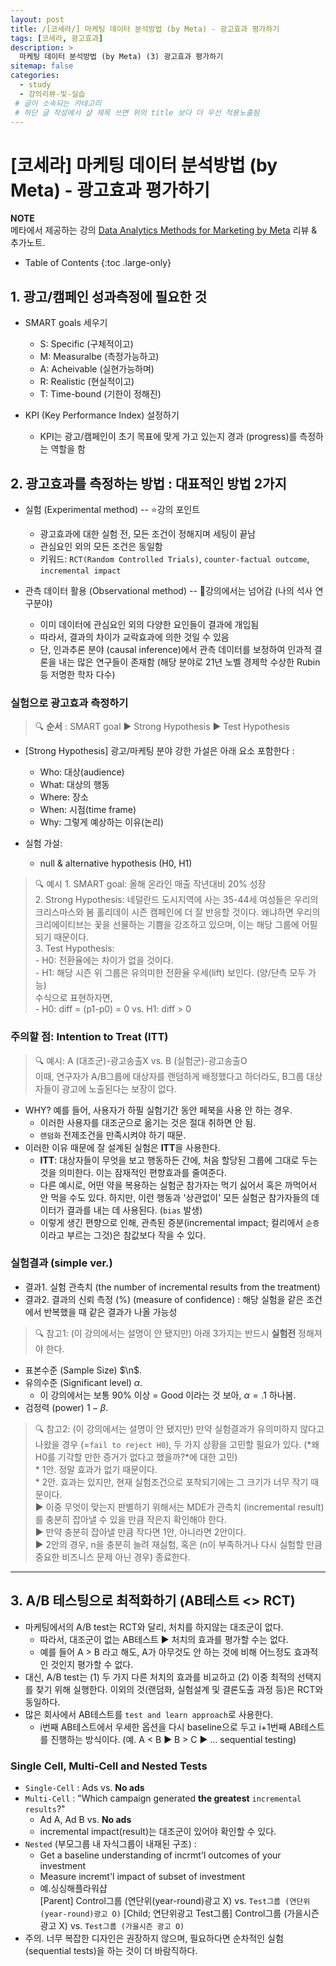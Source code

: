 ```yaml
---
layout: post
title: /[코세라/] 마케팅 데이터 분석방법 (by Meta) - 광고효과 평가하기  
tags: [코세라, 광고효과]
description: >
  마케팅 데이터 분석방법 (by Meta) (3) 광고효과 평가하기
sitemap: false
categories:
  - study
  - 강의리뷰-및-실습 
 # 글이 소속되는 카테고리 
 # 하단 글 작성에서 샾 제목 쓰면 위의 title 보다 더 우선 적용노출됨 
---
```


# [코세라] 마케팅 데이터 분석방법 (by Meta) - 광고효과 평가하기  

**NOTE**  
메타에서 제공하는 강의 <a href="https://www.coursera.org/learn/data-analytics-methods-for-marketing/home/week/3" target = "_blank">Data Analytics Methods for Marketing by Meta</a> 리뷰 & 추가노트.  

- Table of Contents
{:toc .large-only}

## 1. 광고/캠페인 성과측정에 필요한 것
- SMART goals 세우기  
    * S: Specific (구체적이고)
    * M: Measuralbe (측정가능하고)
    * A: Acheivable (실현가능하며)
    * R: Realistic (현실적이고)
    * T: Time-bound (기한이 정해진)  

- KPI (Key Performance Index) 설정하기  
    * KPI는 광고/캠페인이 초기 목표에 맞게 가고 있는지 경과 (progress)를 측정하는 역할을 함  

## 2. 광고효과를 측정하는 방법 : 대표적인 방법 2가지  
- 실험 (Experimental method) -- ⭐️강의 포인트  
    * 광고효과에 대한 실험 전, 모든 조건이 정해지며 세팅이 끝남  
    * 관심요인 외의 모든 조건은 동일함  
    * 키워드: `RCT(Random Controlled Trials)`, `counter-factual outcome`, `incremental impact` 

- 관측 데이터 활용 (Observational method) -- 🧐강의에서는 넘어감 (나의 석사 연구분야) 
    * 이미 데이터에 관심요인 외의 다양한 요인들이 결과에 개입됨  
    * 따라서, 결과의 차이가 교락효과에 의한 것일 수 있음  
    * 단, 인과추론 분야 (causal inference)에서 관측 데이터를 보정하여 인과적 결론을 내는 많은 연구들이 존재함 (해당 분야로 21년 노벨 경제학 수상한 Rubin 등 저명한 학자 다수)  

### 실험으로 광고효과 측정하기  

> 🔍 **순서** : SMART goal ▶︎ Strong Hypothesis ▶︎ Test Hypothesis  

- [Strong Hypothesis] 광고/마케팅 분야 강한 가설은 아래 요소 포함한다 :  
    * Who: 대상(audience)  
    * What: 대상의 행동 
    * Where: 장소 
    * When: 시점(time frame)
    * Why: 그렇게 예상하는 이유(논리)  

- 실험 가설:  
    * null & alternative hypothesis (H0, H1)

>  🔍 예시 
    1. SMART goal: 올해 온라인 매출 작년대비 20% 성장  
    2. Strong Hypothesis: 네덜란드 도시지역에 사는 35-44세 여성들은 우리의 크리스마스와 봄 홀리데이 시즌 캠페인에 더 잘 반응할 것이다. 왜냐하면 우리의 크리에이티브는 꽃을 선물하는 기쁨을 강조하고 있으며, 이는 해당 그룹에 어필되기 때문이다.  
    3. Test Hypothesis:  
    - H0: 전환율에는 차이가 없을 것이다.  
    - H1: 해당 시즌 위 그룹은 유의미한 전환율 우세(lift) 보인다. (양/단측 모두 가능)  
    수식으로 표현하자면,  
    - H0: diff = (p1-p0) = 0 vs. H1: diff > 0

### 주의할 점: Intention to Treat (ITT)  
>  🔍 예시: A (대조군)-광고송출X vs. B (실험군)-광고송출O  
    이때, 연구자가 A/B그룹에 대상자를 랜덤하게 배정했다고 하더라도, B그룹 대상자들이 광고에 노출된다는 보장이 없다.  

- WHY? 예를 들어, 사용자가 하필 실험기간 동안 페북을 사용 안 하는 경우.     
    * 이러한 사용자를 대조군으로 옮기는 것은 절대 취하면 안 됨.  
    * `랜덤화` 전제조건을 만족시켜야 하기 때문.  
- 이러한 이유 때문에 잘 설계된 실험은 **ITT**을 사용한다.  
    * **ITT**: 대상자들이 무엇을 보고 행동하든 간에, 처음 할당된 그룹에 그대로 두는 것을 의미한다. 이는 잠재적인 편향효과를 줄여준다.   
    * 다른 예시로, 어떤 약을 복용하는 실험군 참가자는 먹기 싫어서 혹은 까먹어서 안 먹을 수도 있다. 하지만, 이런 행동과 '상관없이' 모든 실험군 참가자들의 데이터가 결과를 내는 데 사용된다. (`bias` 발생)  
    * 이렇게 생긴 편향으로 인해, 관측된 증분(incremental impact; 컬리에서 `순증`이라고 부르는 그것)은 참값보다 작을 수 있다.

### 실험결과 (simple ver.) 
- 결과1. 실험 관측치 (the number of incremental results from the treatment)  
- 결과2. 결과의 신뢰 측정 (%) (measure of confidence) : 해당 실험을 같은 조건에서 반복했을 때 같은 결과가 나올 가능성  

> 🔍 참고1: (이 강의에서는 설명이 안 됐지만) 아래 3가지는 반드시 **실험전** 정해져야 한다.  
- 표본수준 (Sample Size) $\n$.  
- 유의수준 (Significant level) $\alpha$.  
    - 이 강의에서는 보통 90% 이상 = Good 이라는 것 보아, $\alpha = .1$ 하나봄.  
- 검정력 (power) $1-\beta$.
  
> 🔍 참고2: (이 강의에서는 설명이 안 됐지만) 만약 실험결과가 유의미하지 않다고 나왔을 경우 (=`fail to reject H0`), 두 가지 상황을 고민할 필요가 있다. (*왜 H0를 기각할 만한 증거가 없다고 했을까?*에 대한 고민)  
    * 1안. 정말 효과가 없기 때문이다.  
    * 2안. 효과는 있지만, 현재 실험조건으로 포착되기에는 그 크기가 너무 작기 때문이다.   
    ▶︎ 이중 무엇이 맞는지 판별하기 위해서는 MDE가 관측치 (incremental result)를 충분히 잡아낼 수 있을 만큼 작은지 확인해야 한다.  
    ▶︎ 만약 충분히 잡아낼 만큼 작다면 1안, 아니라면 2안이다.  
    ▶︎ 2안의 경우, n을 충분히 늘려 재실험, 혹은 (n이 부족하거나 다시 실험할 만큼 중요한 비즈니스 문제 아닌 경우) 종료한다.     

---  

## 3. A/B 테스팅으로 최적화하기 (AB테스트 <> RCT)
- 마케팅에서의 A/B test는 RCT와 달리, 처치를 하지않는 대조군이 없다.  
    * 따라서, 대조군이 없는 AB테스트 ▶︎ 처치의 효과를 평가할 수는 없다.  
    * 예를 들어 A > B 라고 해도, A가 아무것도 안 하는 것에 비해 어느정도 효과적인 것인지 평가할 수 없다. 
- 대신, A/B test는 (1) 두 가지 다른 처치의 효과를 비교하고 (2) 이중 최적의 선택지를 찾기 위해 실행한다.  이외의 것(랜덤화, 실험설계 및 결론도출 과정 등)은 RCT와 동일하다.  
- 많은 회사에서 AB테스트를 `test and learn approach`로 사용한다.  
    * i번째 AB테스트에서 우세한 옵션을 다시 baseline으로 두고 i+1번째 AB테스트를 진행하는 방식이다. 
    (예. A < B ▶︎ B > C ▶︎ ... sequential testing)  

### Single Cell, Multi-Cell and Nested Tests  
- `Single-Cell` : Ads vs. **No ads**  
- `Multi-Cell` : "Which campaign generated **the greatest** `incremental results`?"  
    * Ad A, Ad B vs. **No ads**  
    * incremental impact(result)는 대조군이 있어야 확인할 수 있다.  
- `Nested` (부모그룹 내 자식그룹이 내재된 구조) :  
    * Get a baseline understanding of incrmt'l outcomes of your investment  
    * Measure incremt'l impact of subset of investment  
    * 예.싱싱해플라워샵  
    [Parent] Control그룹 (연단위(year-round)광고 X) vs. `Test그룹 (연단위(year-round)광고 O)`
    [Child; 연단위광고 Test그룹] Control그룹 (가을시즌 광고 X) vs. `Test그룹 (가을시즌 광고 O)`  
- 주의. 너무 복잡한 디자인은 권장하지 않으며, 필요하다면 순차적인 실험 (sequential tests)을 하는 것이 더 바람직하다.